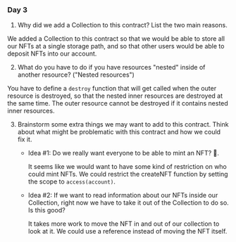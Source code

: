 ### Day 3

1. Why did we add a Collection to this contract? List the two main reasons.

We added a Collection to this contract so that we would be able
to store all our NFTs at a single storage path, and so that other
users would be able to deposit NFTs into our account.

2. What do you have to do if you have resources "nested" inside of another resource? ("Nested resources")

You have to define a `destroy` function that will get called when
the outer resource is destroyed, so that the nested inner
resources are destroyed at the same time.  The outer resource
cannot be destroyed if it contains nested inner resources.

3. Brainstorm some extra things we may want to add to this contract. Think about what might be problematic with this contract and how we could fix it.

    - Idea #1: Do we really want everyone to be able to mint an NFT? 🤔.

        It seems like we would want to have some kind of
        restriction on who could mint NFTs.  We could restrict the
        createNFT function by setting the scope to `access(account)`.

    - Idea #2: If we want to read information about our NFTs inside our Collection, right now we have to take it out of the Collection to do so. Is this good?

        It takes more work to move the NFT in and out of our
        collection to look at it.  We could use a reference instead of
        moving the NFT itself.
